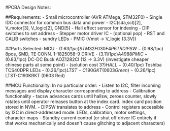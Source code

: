 #PCBA Design Notes:

##Requirements:
	- Small microcontroller (AVR ATMega, STM32F0)
	- Single IDC connector for common bus data and power
		- I2C(sda,scl)[2], V_motor[3], V_logic[2], GND[5]
	- Hall effect sensor for indexing
	- DIP switches to set address
	- Stepper motor driver IC
	- (optional pop) - RST and CALIB switches
	- sundry LEDs
	- PMIC (Vmot -> V_logic (3.3V))


##Parts Selected:
	MCU 	- ($1.63/1pc) STM32F030F4P6TR 
	DIPSW 	- ($0.98/1pc) 8pos, SMD, TE CONN. 1-1825058-9
	DRIVE 	- ($3.11/1pc) A4988
	PMIC 	- ($0.83/1pc) DC-DC Buck AOZ1282CI (12 -> 3.3V) (investigate cheaper chinese parts at some point)
			- (solution cost $3?)
	HALL 	- ($0.40/1pc) Toshiba TCS40DPR
	LEDs	- ($0.26/1pc) LTST-C190GKT (0603 Green)
			- ($0.26/1pc) LTST-C190KRKT (0603 Red)



##MCU Functionality:
	In no particular order:
		- Listen to I2C, filter incoming messages and display character corresponding to address
		- Calibration functionality - tacsw advances cards until hallsw, zeroes counter, slowly rotates until operator releases button at the index card. index card position stored in NVM.
		- DIPSW translates to address
		- Control registers accessible by I2C in direct-addressed mode. LEDs, calibration, motor settings, character maps
		- Standby current control (or shut off driver IC entirely if that works mechanically and doesn't cause glitching to adjacent characters)
